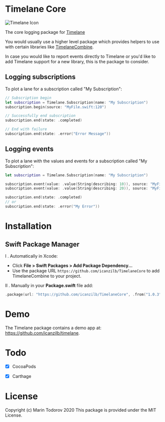 # Timelane Core

![Timelane Icon](etc/Icon_128x128@2x.png)

The core logging package for [Timelane](https://timelane.tools)

You would usually use a higher level package which provides helpers to use with certain libraries like [TimelaneCombine](https://github.com/icanzilb/TimelaneCombine).

In case you would like to report events directly to Timelane or you'd like to add Timelane support for a new library, this is the package to consider.

## Logging subscriptions

To plot a lane for a subscription called "My Subscription":

```swift
// Subscription begin
let subscription = Timelane.Subscription(name: "My Subscription")
subscription.begin(source: "MyFile.swift:120")

// Successfully end subscription
subscription.end(state: .completed)

// End with failure
subscription.end(state: .error("Error Message"))
```

## Logging events

To plot a lane with the values and events for a subscription called "My Subscription":

```swift
let subscription = Timelane.Subscription(name: "My Subscription")

subscription.event(value: .value(String(describing: 10)), source: "MyFile.swift:120")
subscription.event(value: .value(String(describing: 20)), source: "MyFile.swift:120")

subscription.end(state: .completed)
// or
subscription.end(state: .error("My Error"))
```

# Installation

## Swift Package Manager

I . Automatically in Xcode:

 - Click **File > Swift Packages > Add Package Dependency...**  
 - Use the package URL `https://github.com/icanzilb/TimelaneCore` to add TimelaneCombine to your project.

II . Manually in your **Package.swift** file add:

```swift
.package(url: "https://github.com/icanzilb/TimelaneCore", .from("1.0.3"))
```

# Demo

The Timelane package contains a demo app at: https://github.com/icanzilb/timelane.

# Todo

- [X] CocoaPods
- [X] Carthage


# License

Copyright (c) Marin Todorov 2020
This package is provided under the MIT License.
